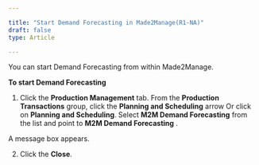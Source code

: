```yaml
---

title: "Start Demand Forecasting in Made2Manage(R1-NA)"
draft: false
type: Article

---
```


You can start Demand Forecasting from within Made2Manage.

**To start Demand Forecasting**

1. Click the **Production Management** tab. From the **Production Transactions** group, click the **Planning and Scheduling** arrow Or click on **Planning and Scheduling**. Select **M2M Demand Forecasting** from the list and point to **M2M Demand Forecasting** .

A message box appears.

2. Click the **Close**.

​